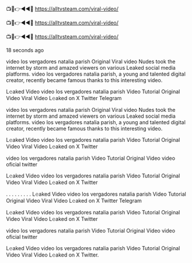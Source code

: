 📺📱👉◄◄🔴  https://alltvsteam.com/viral-video/

📺📱👉◄◄🔴  https://alltvsteam.com/viral-video/

📺📱👉◄◄🔴  https://alltvsteam.com/viral-video/

18 seconds ago

video los vergadores natalia parish Original Viral video Nudes took the internet by storm and amazed viewers on various Leaked social media platforms. video los vergadores natalia parish, a young and talented digital creator, recently became famous thanks to this interesting video.

L𝚎aked Video video los vergadores natalia parish Video Tutorial Original Video Viral Video L𝚎aked on X Twitter Telegram

video los vergadores natalia parish Original Viral video Nudes took the internet by storm and amazed viewers on various Leaked social media platforms. video los vergadores natalia parish, a young and talented digital creator, recently became famous thanks to this interesting video.

L𝚎aked Video video los vergadores natalia parish Video Tutorial Original Video Viral Video L𝚎aked on X Twitter

video los vergadores natalia parish Video Tutorial Original Video video oficial twitter

L𝚎aked Video video los vergadores natalia parish Video Tutorial Original Video Viral Video L𝚎aked on X Twitter

. . . . . . . . . L𝚎aked Video video los vergadores natalia parish Video Tutorial Original Video Viral Video L𝚎aked on X Twitter Telegram

L𝚎aked Video video los vergadores natalia parish Video Tutorial Original Video Viral Video L𝚎aked on X Twitter

video los vergadores natalia parish Video Tutorial Original Video video oficial twitter

L𝚎aked Video video los vergadores natalia parish Video Tutorial Original Video Viral Video L𝚎aked on X Twitter.
